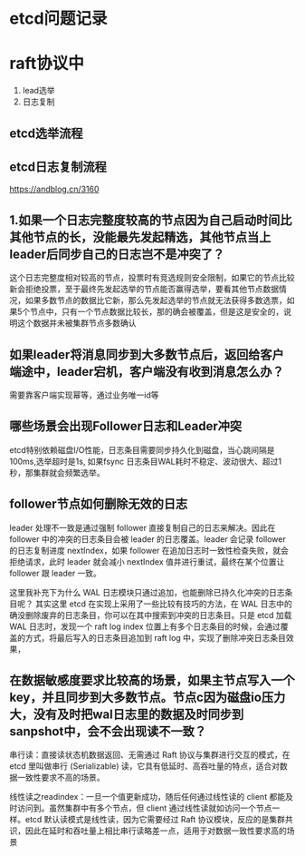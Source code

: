 
# etcd问题记录

# raft协议中

1. lead选举
2. 日志复制

## etcd选举流程

## etcd日志复制流程

https://andblog.cn/3160

## 1.如果一个日志完整度较高的节点因为自己启动时间比其他节点的长，没能最先发起精选，其他节点当上leader后同步自己的日志岂不是冲突了？

这个日志完整度相对较高的节点，投票时有竞选规则安全限制，如果它的节点比较新会拒绝投票，至于最终先发起选举的节点能否赢得选举，要看其他节点数据情况，如果多数节点的数据比它新，那么先发起选举的节点就无法获得多数选票，如果5个节点中，只有一个节点数据比较长，那的确会被覆盖，但是这是安全的，说明这个数据并未被集群节点多数确认

## 如果leader将消息同步到大多数节点后，返回给客户端途中，leader宕机，客户端没有收到消息怎么办？

需要靠客户端实现幂等，通过业务唯一id等

## 哪些场景会出现Follower日志和Leader冲突

etcd特别依赖磁盘I/O性能，日志条目需要同步持久化到磁盘，当心跳间隔是100ms,选举超时是1s, 如果fsync 日志条目WAL耗时不稳定、波动很大、超过1秒，那集群就会频繁选举。

## follower节点如何删除无效的日志

leader 处理不一致是通过强制 follower 直接复制自己的日志来解决。因此在 follower 中的冲突的日志条目会被 leader 的日志覆盖。leader 会记录 follower 的日志复制进度 nextIndex，如果 follower 在追加日志时一致性检查失败，就会拒绝请求，此时 leader 就会减小 nextIndex 值并进行重试，最终在某个位置让 follower 跟 leader 一致。

这里我补充下为什么 WAL 日志模块只通过追加，也能删除已持久化冲突的日志条目呢？ 其实这里 etcd 在实现上采用了一些比较有技巧的方法，在 WAL 日志中的确没删除废弃的日志条目，你可以在其中搜索到冲突的日志条目。只是 etcd 加载 WAL 日志时，发现一个 raft log index 位置上有多个日志条目的时候，会通过覆盖的方式，将最后写入的日志条目追加到 raft log 中，实现了删除冲突日志条目效果，

## 在数据敏感度要求比较高的场景，如果主节点写入一个key，并且同步到大多数节点。节点c因为磁盘io压力大，没有及时把wal日志里的数据及时同步到sanpshot中，会不会出现读不一致？

串行读：直接读状态机数据返回、无需通过 Raft 协议与集群进行交互的模式，在 etcd 里叫做串行 (Serializable) 读，它具有低延时、高吞吐量的特点，适合对数据一致性要求不高的场景。

线性读之readindex：一旦一个值更新成功，随后任何通过线性读的 client 都能及时访问到。虽然集群中有多个节点，但 client 通过线性读就如访问一个节点一样。etcd 默认读模式是线性读，因为它需要经过 Raft 协议模块，反应的是集群共识，因此在延时和吞吐量上相比串行读略差一点，适用于对数据一致性要求高的场景
